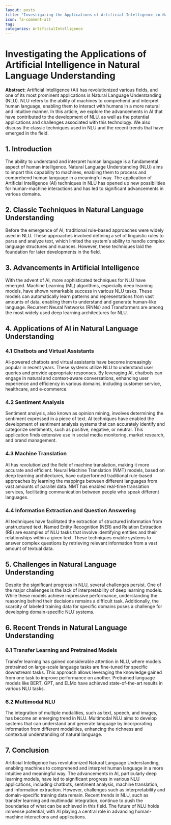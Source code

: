 ```yaml
---
layout: posts
title: "Investigating the Applications of Artificial Intelligence in Natural Language Understanding"
icon: fa-comment-alt
tag:      
categories: ArtificialIntelligence
---
```



# Investigating the Applications of Artificial Intelligence in Natural Language Understanding

**Abstract:**
Artificial Intelligence (AI) has revolutionized various fields, and one of its most prominent applications is Natural Language Understanding (NLU). NLU refers to the ability of machines to comprehend and interpret human language, enabling them to interact with humans in a more natural and intuitive manner. In this article, we explore the advancements in AI that have contributed to the development of NLU, as well as the potential applications and challenges associated with this technology. We also discuss the classic techniques used in NLU and the recent trends that have emerged in the field.

## 1. Introduction
The ability to understand and interpret human language is a fundamental aspect of human intelligence. Natural Language Understanding (NLU) aims to impart this capability to machines, enabling them to process and comprehend human language in a meaningful way. The application of Artificial Intelligence (AI) techniques in NLU has opened up new possibilities for human-machine interactions and has led to significant advancements in various domains.

## 2. Classic Techniques in Natural Language Understanding
Before the emergence of AI, traditional rule-based approaches were widely used in NLU. These approaches involved defining a set of linguistic rules to parse and analyze text, which limited the system's ability to handle complex language structures and nuances. However, these techniques laid the foundation for later developments in the field.

## 3. Advancements in Artificial Intelligence
With the advent of AI, more sophisticated techniques for NLU have emerged. Machine Learning (ML) algorithms, especially deep learning models, have shown remarkable success in various NLU tasks. These models can automatically learn patterns and representations from vast amounts of data, enabling them to understand and generate human-like language. Recurrent Neural Networks (RNNs) and Transformers are among the most widely used deep learning architectures for NLU.

## 4. Applications of AI in Natural Language Understanding
### 4.1 Chatbots and Virtual Assistants
AI-powered chatbots and virtual assistants have become increasingly popular in recent years. These systems utilize NLU to understand user queries and provide appropriate responses. By leveraging AI, chatbots can engage in natural and context-aware conversations, enhancing user experience and efficiency in various domains, including customer service, healthcare, and e-commerce.

### 4.2 Sentiment Analysis
Sentiment analysis, also known as opinion mining, involves determining the sentiment expressed in a piece of text. AI techniques have enabled the development of sentiment analysis systems that can accurately identify and categorize sentiments, such as positive, negative, or neutral. This application finds extensive use in social media monitoring, market research, and brand management.

### 4.3 Machine Translation
AI has revolutionized the field of machine translation, making it more accurate and efficient. Neural Machine Translation (NMT) models, based on deep learning architectures, have outperformed traditional rule-based approaches by learning the mappings between different languages from vast amounts of parallel data. NMT has enabled real-time translation services, facilitating communication between people who speak different languages.

### 4.4 Information Extraction and Question Answering
AI techniques have facilitated the extraction of structured information from unstructured text. Named Entity Recognition (NER) and Relation Extraction (RE) are examples of NLU tasks that involve identifying entities and their relationships within a given text. These techniques enable systems to answer complex questions by retrieving relevant information from a vast amount of textual data.

## 5. Challenges in Natural Language Understanding
Despite the significant progress in NLU, several challenges persist. One of the major challenges is the lack of interpretability of deep learning models. While these models achieve impressive performance, understanding the reasoning behind their decisions remains a difficult task. Additionally, the scarcity of labeled training data for specific domains poses a challenge for developing domain-specific NLU systems.

## 6. Recent Trends in Natural Language Understanding
### 6.1 Transfer Learning and Pretrained Models
Transfer learning has gained considerable attention in NLU, where models pretrained on large-scale language tasks are fine-tuned for specific downstream tasks. This approach allows leveraging the knowledge gained from one task to improve performance on another. Pretrained language models like BERT, GPT, and ELMo have achieved state-of-the-art results in various NLU tasks.

### 6.2 Multimodal NLU
The integration of multiple modalities, such as text, speech, and images, has become an emerging trend in NLU. Multimodal NLU aims to develop systems that can understand and generate language by incorporating information from different modalities, enhancing the richness and contextual understanding of natural language.

## 7. Conclusion
Artificial Intelligence has revolutionized Natural Language Understanding, enabling machines to comprehend and interpret human language in a more intuitive and meaningful way. The advancements in AI, particularly deep learning models, have led to significant progress in various NLU applications, including chatbots, sentiment analysis, machine translation, and information extraction. However, challenges such as interpretability and domain-specific training data remain. Recent trends in NLU, such as transfer learning and multimodal integration, continue to push the boundaries of what can be achieved in this field. The future of NLU holds immense potential, with AI playing a central role in advancing human-machine interactions and applications.